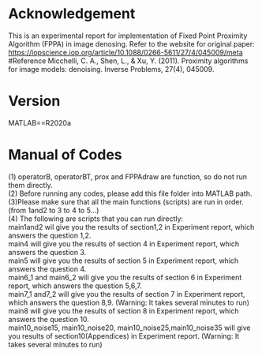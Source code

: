 # Acknowledgement
This is an experimental report for implementation of Fixed Point Proximity Algorithm (FPPA) in image denosing. Refer to the website for original paper: https://iopscience.iop.org/article/10.1088/0266-5611/27/4/045009/meta
#Reference
Micchelli, C. A., Shen, L., & Xu, Y. (2011). Proximity algorithms for image models: denoising. Inverse Problems, 27(4), 045009.
# Version
MATLAB==R2020a
# Manual of Codes
(1) operatorB, operatorBT, prox and FPPAdraw are function, so do not run them directly.\
(2) Before running any codes, please add this file folder into MATLAB path.\
(3)Please make sure that all the main functions (scripts) are run in order.(from 1and2 to 3 to 4 to 5...)\
(4) The following are scripts that you can run directly:\
main1and2 wil give you the results of section1,2 in Experiment report, which answers the question 1,2.\
main4 will give you the results of section 4 in Experiment report, which answers the question 3.\
main5 will give you the results of section 5 in Experiment report, which answers the question 4.\
main6_1 and main6_2 will give you the results of section 6 in Experiment report, which answers the question 5,6,7.\
main7_1 and7_2 will give you the results of section 7 in Experiment report, which answers the question 8,9. (Warning: It takes several minutes to run)\
main8 will give you the results of section 8 in Experiment report, which answers the question 10.\
main10_noise15, main10_noise20, main10_noise25,main10_noise35 will give you results of section10(Appendices) in Experiment report. (Warning: It takes several minutes to run)
